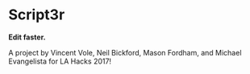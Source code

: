 # Script3r

**Edit faster.**

A project by Vincent Vole, Neil Bickford, Mason Fordham, and Michael Evangelista for LA Hacks 2017!